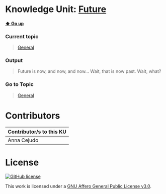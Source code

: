 # Knowledge Unit: [Future](../../knowledge_units/general/future.md)

#### [:arrow_up: Go up](../../topics/general.md)
### Current topic
> [General](../../topics/general.md)
### Output
> Future is now, and now, and now... Wait, that is now past. Wait, what?
### Go to Topic
> [General](../../topics/general.md)


# Contributors

| Contributor/s to this KU |
| - | 
| Anna Cejudo |

# License
[![GitHub license](https://img.shields.io/github/license/inbrainz/cerebro)](https://github.com/inbrainz/cerebro/blob/master/LICENSE)

This work is licensed under a [GNU Affero General Public License v3.0](https://www.gnu.org/licenses/agpl-3.0.txt).